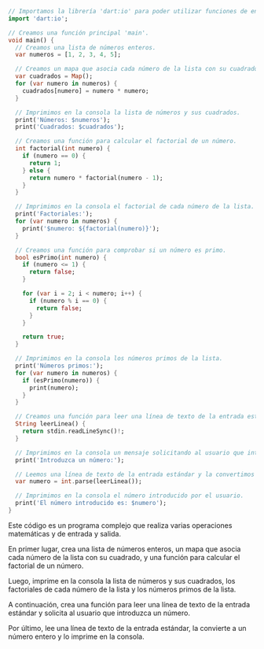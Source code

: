 ```dart
// Importamos la librería 'dart:io' para poder utilizar funciones de entrada y salida.
import 'dart:io';

// Creamos una función principal 'main'.
void main() {
  // Creamos una lista de números enteros.
  var numeros = [1, 2, 3, 4, 5];

  // Creamos un mapa que asocia cada número de la lista con su cuadrado.
  var cuadrados = Map();
  for (var numero in numeros) {
    cuadrados[numero] = numero * numero;
  }

  // Imprimimos en la consola la lista de números y sus cuadrados.
  print('Números: $numeros');
  print('Cuadrados: $cuadrados');

  // Creamos una función para calcular el factorial de un número.
  int factorial(int numero) {
    if (numero == 0) {
      return 1;
    } else {
      return numero * factorial(numero - 1);
    }
  }

  // Imprimimos en la consola el factorial de cada número de la lista.
  print('Factoriales:');
  for (var numero in numeros) {
    print('$numero: ${factorial(numero)}');
  }

  // Creamos una función para comprobar si un número es primo.
  bool esPrimo(int numero) {
    if (numero <= 1) {
      return false;
    }

    for (var i = 2; i < numero; i++) {
      if (numero % i == 0) {
        return false;
      }
    }

    return true;
  }

  // Imprimimos en la consola los números primos de la lista.
  print('Números primos:');
  for (var numero in numeros) {
    if (esPrimo(numero)) {
      print(numero);
    }
  }

  // Creamos una función para leer una línea de texto de la entrada estándar.
  String leerLinea() {
    return stdin.readLineSync()!;
  }

  // Imprimimos en la consola un mensaje solicitando al usuario que introduzca un número.
  print('Introduzca un número:');

  // Leemos una línea de texto de la entrada estándar y la convertimos a un número entero.
  var numero = int.parse(leerLinea());

  // Imprimimos en la consola el número introducido por el usuario.
  print('El número introducido es: $numero');
}
```

Este código es un programa complejo que realiza varias operaciones matemáticas y de entrada y salida.

En primer lugar, crea una lista de números enteros, un mapa que asocia cada número de la lista con su cuadrado, y una función para calcular el factorial de un número.

Luego, imprime en la consola la lista de números y sus cuadrados, los factoriales de cada número de la lista y los números primos de la lista.

A continuación, crea una función para leer una línea de texto de la entrada estándar y solicita al usuario que introduzca un número.

Por último, lee una línea de texto de la entrada estándar, la convierte a un número entero y lo imprime en la consola.